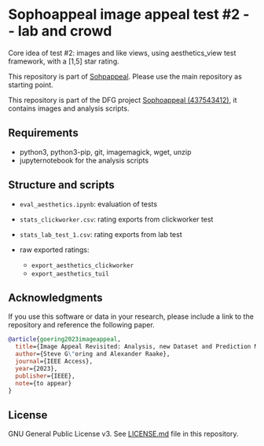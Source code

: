 # Sophoappeal image appeal test #2 -- lab and crowd

Core idea of test #2: images and like views, using aesthetics_view test framework, with a [1,5] star rating.

This repository is part of [Sohpappeal](https://github.com/Telecommunication-Telemedia-Assessment/sophoappeal).
Please use the main repository as starting point.

This repository is part of the DFG project [Sophoappeal (437543412)](https://www.tu-ilmenau.de/universitaet/fakultaeten/fakultaet-elektrotechnik-und-informationstechnik/profil/institute-und-fachgebiete/fachgebiet-audiovisuelle-technik/forschung/dfg-projekt-sophoappeal), it contains images and analysis scripts.


## Requirements


* python3, python3-pip, git, imagemagick, wget, unzip
* jupyternotebook for the analysis scripts


## Structure and scripts

* `eval_aesthetics.ipynb`: evaluation of tests
* `stats_clickworker.csv`: rating exports from clickworker test
* `stats_lab_test_1.csv`: rating exports from lab test

* raw exported ratings:
    * `export_aesthetics_clickworker`
    * `export_aesthetics_tuil`


## Acknowledgments

If you use this software or data in your research, please include a link to the repository and reference the following paper.

```bibtex
@article{goering2023imageappeal,
  title={Image Appeal Revisited: Analysis, new Dataset and Prediction Models},
  author={Steve G\"oring and Alexander Raake},
  journal={IEEE Access},
  year={2023},
  publisher={IEEE},
  note={to appear}
}
```

## License
GNU General Public License v3. See [LICENSE.md](./LICENSE.md) file in this repository.